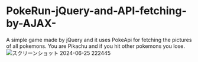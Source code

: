 # PokeRun-jQuery-and-API-fetching-by-AJAX-
A simple game made by jQuery and it uses PokeApi for fetching the pictures of all pokemons. You are Pikachu and if you hit other pokemons you lose.
![スクリーンショット 2024-06-25 222445](https://github.com/RedKarim/PokeRun-jQuery-and-API-fetching-by-AJAX-/assets/156578327/554c8dc9-6768-48ec-a7fb-cec90a0efba8)
